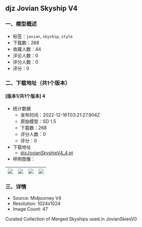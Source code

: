 ## djz Jovian Skyship V4
### 一、模型概述

- 标签：`jovian`, `skyship`, `style`
- 下载数：268
- 收藏人数：44
- 评论人数：0
- 评分人数：0
- 评分：0

### 二、下载地址（共1个版本）

#### [版本1/共1个版本] 4

- 统计数据
  - 发布时间：2022-12-16T03:21:27.904Z
  - 原始模型：SD 1.5
  - 下载数：268
  - 评分人数：0
  - 评分：0
- 下载地址
  - [djzJovianSkyshipV4_4.pt](https://civitai.com/api/download/models/1515)
- 样例图像：

| <img src="https://image.civitai.com/xG1nkqKTMzGDvpLrqFT7WA/2610c515-b3cb-4ff2-e635-6d1ee17b6600/width=450/13577.jpeg" /> | <img src="https://image.civitai.com/xG1nkqKTMzGDvpLrqFT7WA/afb812c7-ffb2-49cd-67f5-c9120fccae00/width=450/13584.jpeg" /> | <img src="https://image.civitai.com/xG1nkqKTMzGDvpLrqFT7WA/dbf54db9-f4f2-460c-10ec-eeaa1c57ee00/width=450/13583.jpeg" /> | <img src="https://image.civitai.com/xG1nkqKTMzGDvpLrqFT7WA/b30fc6dc-fadc-4c34-aec7-10173b2b7800/width=450/13582.jpeg" /> |
| ---- | ---- | ---- | ---- |


### 三、详情
<ul><li>Source: Midjourney V4</li><li>Resolution: 1024x1024</li><li>Image Count: 47</li></ul><p>Curated Collection of Merged Skyships used in JovianSkiesV0</p>